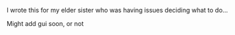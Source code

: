 I wrote this for my elder sister who was having issues deciding what to do...

Might add gui soon, or not